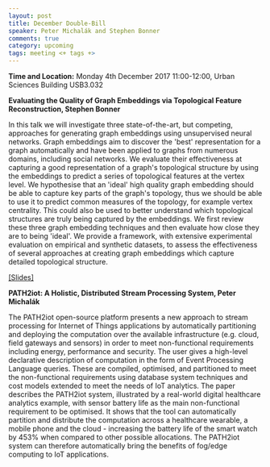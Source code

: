 ```yaml
---
layout: post
title: December Double-Bill
speaker: Peter Michalák and Stephen Bonner
comments: true
category: upcoming
tags: meeting <+ tags +>
---
```


__Time and Location:__ Monday 4th December 2017 11:00-12:00, Urban Sciences Building USB3.032


__Evaluating the Quality of Graph Embeddings via Topological Feature Reconstruction, Stephen Bonner__

In this talk we will investigate three state-of-the-art, but competing,
approaches for generating graph embeddings using unsupervised neural
networks. Graph embeddings aim to discover the 'best' representation
for a graph automatically and have been applied to graphs from numerous
domains, including social networks. We evaluate their effectiveness at
capturing a good representation of a graph's topological structure by
using the embeddings to predict a series of topological features at the
vertex level. We hypothesise that an 'ideal' high quality graph
embedding should be able to capture key parts of the graph's topology,
thus we should be able to use it to predict common measures of the
topology, for example vertex centrality. This could also be used to
better understand which topological structures are truly being captured
by the embeddings. We first review these three graph embedding
techniques and then evaluate how close they are to being 'ideal'. We
provide a framework, with extensive experimental evaluation on
empirical and synthetic datasets, to assess the effectiveness of
several approaches at creating graph embeddings which capture detailed
topological structure.

[[Slides]](assets/slides/20171204_Bonner_graph_embeddings.pdf)


__PATH2iot: A Holistic, Distributed Stream Processing System, Peter Michalák__

The PATH2iot open-source platform presents a new approach to stream processing for Internet of Things applications by automatically partitioning and deploying the computation over the available infrastructure (e.g. cloud, field gateways and sensors) in order to meet non-functional requirements including energy, performance and security. The user gives a high-level declarative description of computation in the form of Event Processing Language queries. These are compiled, optimised, and partitioned to meet the non-functional requirements using database system techniques and cost models extended to meet the needs of IoT analytics. The paper describes the PATH2iot system, illustrated by a real-world digital healthcare analytics example, with sensor battery life as the main non-functional requirement to be optimised. It shows that the tool can automatically partition and distribute the computation across a healthcare wearable, a mobile phone and the cloud - increasing the battery life of the smart watch by 453% when compared to other possible allocations. The PATH2iot system can therefore automatically bring the benefits of fog/edge computing to IoT applications.
